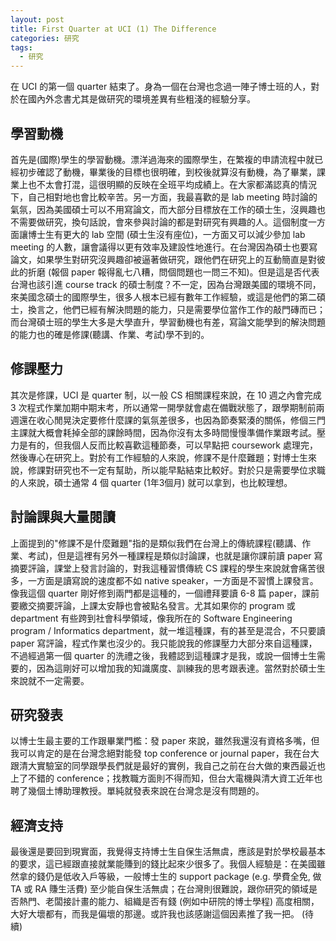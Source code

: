 ```yaml
---
layout: post
title: First Quarter at UCI (1) The Difference
categories: 研究
tags:
  - 研究
---
```


在 UCI 的第一個 quarter 結束了。身為一個在台灣也念過一陣子博士班的人，對於在國內外念書尤其是做研究的環境差異有些粗淺的經驗分享。

## 學習動機

首先是(國際)學生的學習動機。漂洋過海來的國際學生，在繁複的申請流程中就已經初步確認了動機，畢業後的目標也很明確，到校後就算沒有動機，為了畢業，課業上也不太會打混，這很明顯的反映在全班平均成績上。在大家都滿認真的情況下，自己相對地也會比較辛苦。另一方面，我最喜歡的是 lab meeting 時討論的氣氛，因為美國碩士可以不用寫論文，而大部分目標放在工作的碩士生，沒興趣也不需要做研究，換句話說，會來參與討論的都是對研究有興趣的人。這個制度一方面讓博士生有更大的 lab 空間 (碩士生沒有座位)，一方面又可以減少參加 lab meeting 的人數，讓會議得以更有效率及建設性地進行。在台灣因為碩士也要寫論文，如果學生對研究沒興趣卻被逼著做研究，跟他們在研究上的互動簡直是對彼此的折磨 (報個 paper 報得亂七八糟，問個問題也一問三不知)。但是這是否代表台灣也該引進 course track 的碩士制度？不一定，因為台灣跟美國的環境不同，來美國念碩士的國際學生，很多人根本已經有數年工作經驗，或這是他們的第二碩士，換言之，他們已經有解決問題的能力，只是需要學位當作工作的敲門磚而已；而台灣碩士班的學生大多是大學直升，學習動機也有差，寫論文能學到的解決問題的能力也的確是修課(聽講、作業、考試)學不到的。

## 修課壓力

其次是修課，UCI 是 quarter 制，以一般 CS 相關課程來說，在 10 週之內會完成 3 次程式作業加期中期末考，所以通常一開學就會處在備戰狀態了，跟學期制前兩週還在收心閒晃決定要修什麼課的氣氛差很多，也因為節奏緊湊的關係，修個三門主課就大概會耗掉全部的課餘時間，因為你沒有太多時間慢慢準備作業跟考試。壓力是有的，但我個人反而比較喜歡這種節奏，可以早點把 coursework 處理完，然後專心在研究上。對於有工作經驗的人來說，修課不是什麼難題；對博士生來說，修課對研究也不一定有幫助，所以能早點結束比較好。對於只是需要學位求職的人來說，碩士通常 4 個 quarter (1年3個月) 就可以拿到，也比較理想。

## 討論課與大量閱讀

上面提到的"修課不是什麼難題"指的是類似我們在台灣上的傳統課程(聽講、作業、考試)，但是這裡有另外一種課程是類似討論課，也就是讓你課前讀 paper 寫摘要評論，課堂上發言討論的，對我這種習慣傳統 CS 課程的學生來說就會痛苦很多，一方面是讀寫說的速度都不如 native speaker，一方面是不習慣上課發言。像我這個 quarter 剛好修到兩門都是這種的，一個禮拜要讀 6-8 篇 paper，課前要繳交摘要評論，上課太安靜也會被點名發言。尤其如果你的 program 或 department 有些跨到社會科學領域，像我所在的 Software Engineering program / Informatics department，就一堆這種課，有的甚至是混合，不只要讀 paper 寫評論，程式作業也沒少的。我只能說我的修課壓力大部分來自這種課，不過經過第一個 quarter 的洗禮之後，我體認到這種課才是我，或說一個博士生需要的，因為這剛好可以增加我的知識廣度、訓練我的思考跟表達。當然對於碩士生來說就不一定需要。

## 研究發表

以博士生最主要的工作跟畢業門檻：發 paper 來說，雖然我還沒有資格多嘴，但我可以肯定的是在台灣念絕對能發 top conference or journal paper，我在台大跟清大實驗室的同學跟學長們就是最好的實例，我自己之前在台大做的東西最近也上了不錯的 conference；找教職方面則不得而知，但台大電機與清大資工近年也聘了幾個土博助理教授。單純就發表來說在台灣念是沒有問題的。

## 經濟支持

最後還是要回到現實面，我覺得支持博士生自保生活無虞，應該是對於學校最基本的要求，這已經跟直接就業能賺到的錢比起來少很多了。我個人經驗是：在美國雖然拿的錢仍是低收入戶等級，一般博士生的 support package (e.g. 學費全免, 做 TA 或 RA 賺生活費) 至少能自保生活無虞；在台灣則很難說，跟你研究的領域是否熱門、老闆接計畫的能力、組織是否有錢 (例如中研院的博士學程) 高度相關，大好大壞都有，而我是偏壞的那邊。或許我也該感謝這個因素推了我一把。
(待續)

